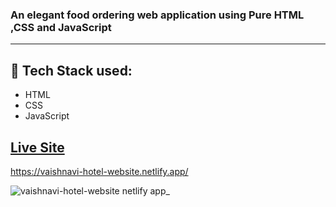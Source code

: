 ### An elegant food ordering web application using Pure HTML ,CSS and JavaScript 
- - - -
## :rocket: Tech Stack used: 
- HTML
- CSS
- JavaScript 


## [Live Site](https://vaishnavi-hotel-website.netlify.app/)
https://vaishnavi-hotel-website.netlify.app/
 
![vaishnavi-hotel-website netlify app_](https://github.com/PatilVaishnavii/Hotel-Website/assets/129088625/75702420-5ce7-48ec-8284-8a45f2ac4d2f)

